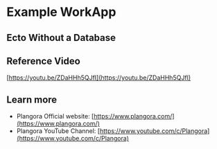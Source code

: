 # Example WorkApp

## Ecto Without a Database

## Reference Video
[https://youtu.be/ZDaHHh5QJfI](https://youtu.be/ZDaHHh5QJfI)

## Learn more

  * Plangora Official website: [https://www.plangora.com/](https://www.plangora.com/)
  * Plangora YouTube Channel: [https://www.youtube.com/c/Plangora](https://www.youtube.com/c/Plangora)